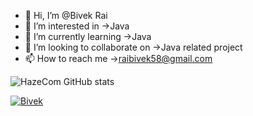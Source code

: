 - 👋 Hi, I’m @Bivek Rai
- 👀 I’m interested in ->Java
- 🌱 I’m currently learning ->Java
- 💞️ I’m looking to collaborate on ->Java related project
- 📫 How to reach me ->raibivek58@gmail.com

<!---
HazeCom/HazeCom is a ✨ special ✨ repository because its `README.md` (this file) appears on your GitHub profile.
You can click the Preview link to take a look at your changes.
--->
![HazeCom GitHub stats](https://github-readme-stats.vercel.app/api?username=HazeCom&theme=dark&show_icons=true)
    
<a href="https://github.com/HazeCom?tab=repositories">
  <img align="center" 
       src="https://github-readme-stats.vercel.app/api/top-langs/?username=HazeCom&layout=compact&show_icons=true&title_color=81a1c0&icon_color=79ff97&text_color=d5dbe6&bg_color=2e3440" 
       alt='Bivek's favorite languages" />
</a>
